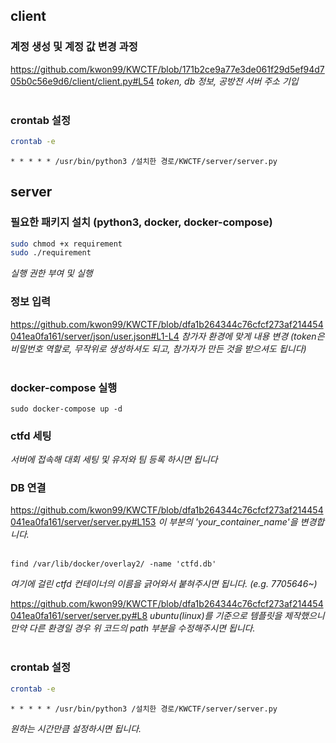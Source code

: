 ## client

### 계정 생성 및 계정 값 변경 과정

https://github.com/kwon99/KWCTF/blob/171b2ce9a77e3de061f29d5ef94d705b0c56e9d6/client/client.py#L54
_token, db 정보, 공방전 서버 주소 기입_
<br /><br />

### crontab 설정

```bash
crontab -e
```

```
* * * * * /usr/bin/python3 /설치한 경로/KWCTF/server/server.py
```

## server

### 필요한 패키지 설치 (python3, docker, docker-compose)

```bash
sudo chmod +x requirement
sudo ./requirement
```

_실행 권한 부여 및 실행_

### 정보 입력

https://github.com/kwon99/KWCTF/blob/dfa1b264344c76cfcf273af214454041ea0fa161/server/json/user.json#L1-L4
_참가자 환경에 맞게 내용 변경 (token은 비밀번호 역할로, 무작위로 생성하셔도 되고, 참가자가 만든 것을 받으셔도 됩니다)_
<br /><br />

### docker-compose 실행

```
sudo docker-compose up -d
```

### ctfd 세팅

_서버에 접속해 대회 세팅 및 유저와 팀 등록 하시면 됩니다_

### DB 연결

https://github.com/kwon99/KWCTF/blob/dfa1b264344c76cfcf273af214454041ea0fa161/server/server.py#L153
_이 부분의 'your_container_name'을 변경합니다._
<br /><br />

```
find /var/lib/docker/overlay2/ -name 'ctfd.db'
```

_여기에 걸린 ctfd 컨테이너의 이름을 긁어와서 붙혀주시면 됩니다. (e.g. 7705646~)_

https://github.com/kwon99/KWCTF/blob/dfa1b264344c76cfcf273af214454041ea0fa161/server/server.py#L8
_ubuntu(linux)를 기준으로 템플릿을 제작했으니 만약 다른 환경일 경우 위 코드의 path 부분을 수정해주시면 됩니다._
<br /><br />

### crontab 설정

```bash
crontab -e
```

```
* * * * * /usr/bin/python3 /설치한 경로/KWCTF/server/server.py
```

_원하는 시간만큼 설정하시면 됩니다._
